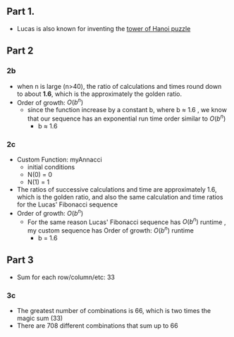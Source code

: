 ## Part 1.
- Lucas is also known for inventing the <u>tower of Hanoi puzzle</u>

## Part 2
### 2b
- when n is large (n>40), the ratio of calculations and times round down to about **1.6**, which is the approximately the  golden ratio.
- Order of growth: $O(b^n)$
  - since the function increase by a constant b, where b ≈ 1.6 , we know that our sequence has an exponential run time order similar to $O(b^n)$
    - b ≈ 1.6

### 2c
- Custom Function: myAnnacci
  - initial conditions
  - N(0) = 0
  - N(1) = 1
- The ratios of successive calculations and time are approximately 1.6, which is the golden ratio, and also the same calculation and time ratios for the Lucas' Fibonacci sequence
- Order of growth: $O(b^n)$
  - For the same reason Lucas' Fibonacci sequence has $O(b^n)$ runtime , my custom sequence has Order of growth: $O(b^n)$  runtime
    - b = 1.6

## Part 3
- Sum for each row/column/etc: 33
### 3c
- The greatest number of combinations is 66, which is  two times the magic sum (33)
- There are 708 different combinations that sum up to 66


